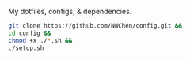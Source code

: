 My dotfiles, configs, & dependencies.

```bash
git clone https://github.com/NWChen/config.git &&
cd config &&
chmod +x ./*.sh &&
./setup.sh
```
